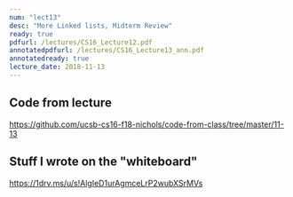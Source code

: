 ```yaml
---
num: "lect13"
desc: "More Linked lists, Midterm Review"
ready: true
pdfurl: /lectures/CS16_Lecture12.pdf
annotatedpdfurl: /lectures/CS16_Lecture13_ann.pdf
annotatedready: true
lecture_date: 2018-11-13
---
```



## Code from lecture

<https://github.com/ucsb-cs16-f18-nichols/code-from-class/tree/master/11-13>

## Stuff I wrote on the "whiteboard"

<https://1drv.ms/u/s!AlgIeD1urAgmceLrP2wubXSrMVs>